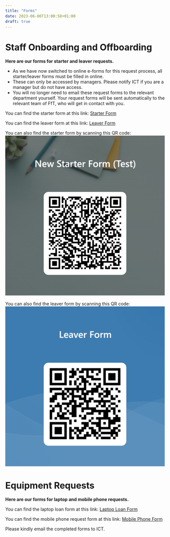 ```yaml
---
title: "Forms"
date: 2023-06-06T13:00:58+01:00
draft: true
---
```


# Staff Onboarding and Offboarding

__Here are our forms for starter and leaver requests.__

- As we have now switched to online e-forms for this request process, all starter/leaver forms must be filled in online. 
- These can only be accessed by managers. Please notify ICT if you are a manager but do not have access.
- You will no longer need to email these request forms to the relevant department yourself. Your request forms will be sent automatically to the relevant team of FfT, who will get in contact with you.

You can find the starter form at this link: [Starter Form](https://forms.office.com/e/d46nEJMd5W)

You can find the leaver form at this link: [Leaver Form](https://forms.office.com/e/sjL8k0ZJ0Z)

You can also find the starter form by scanning this QR code: 
![Starter form QR code](StarterFormQRCode.png)

You can also find the leaver form by scanning this QR code: 
![Leaver form QR code](LeaverFormQRCode.png)

# Equipment Requests

__Here are our forms for laptop and mobile phone requests.__

You can find the laptop loan form at this link: [Laptop Loan Form](https://freedomfromtorture-my.sharepoint.com/:w:/g/personal/auddin_freedomfromtorture_org/EWVNeGqEdfFOu44bADlT534B-Ipdv6tmEKooa-XTIHHBxA?e=WU6WuD)

You can find the mobile phone request form at this link: [Mobile Phone Form](https://freedomfromtorture-my.sharepoint.com/:w:/g/personal/auddin_freedomfromtorture_org/EWdFXy3ep7lGvFg3lqBvriIB6bqhDYXWclkW55afsPI3ww?e=cRDd3D)

Please kindly email the completed forms to ICT.